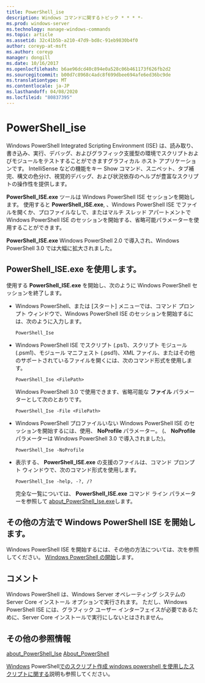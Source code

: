 ```yaml
---
title: PowerShell_ise
description: Windows コマンドに関するトピック * * * *-
ms.prod: windows-server
ms.technology: manage-windows-commands
ms.topic: article
ms.assetid: 32c41b5b-a210-47d9-bd8c-91eb9830b4f0
author: coreyp-at-msft
ms.author: coreyp
manager: dongill
ms.date: 10/16/2017
ms.openlocfilehash: b6ae96dcd40c894e0a528c06b461173f626fb2d2
ms.sourcegitcommit: b00d7c8968c4adc8f699dbee694afe6ed36bc9de
ms.translationtype: MT
ms.contentlocale: ja-JP
ms.lasthandoff: 04/08/2020
ms.locfileid: "80837395"
---
```

# <a name="powershell_ise"></a>PowerShell_ise



Windows PowerShell Integrated Scripting Environment (ISE) は、読み取り、書き込み、実行、デバッグ、およびグラフィック支援型の環境でスクリプトおよびモジュールをテストすることができますグラフィカル ホスト アプリケーションです。 IntelliSense などの機能をキー Show コマンド、スニペット、タブ補完、構文の色分け、視覚的デバッグ、および状況依存のヘルプが豊富なスクリプトの操作性を提供します。

**PowerShell_ISE.exe** ツールは Windows PowerShell ISE セッションを開始します。 使用すると **PowerShell_ISE.exe**, 、Windows PowerShell ISE でファイルを開くか、プロファイルなしで、またはマルチ スレッド アパートメントで Windows PowerShell ISE のセッションを開始する、省略可能パラメーターを使用することができます。

**PowerShell_ISE.exe** Windows PowerShell 2.0 で導入され、Windows PowerShell 3.0 では大幅に拡大されました。

## <a name="using-powershell_iseexe"></a>PowerShell_ISE.exe を使用します。

使用する **PowerShell_ISE.exe** を開始し、次のように Windows PowerShell セッションを終了します。
- Windows PowerShell、または [スタート] メニューでは、コマンド プロンプト ウィンドウで、Windows PowerShell ISE のセッションを開始するには、次のように入力します。  
  ```
  PowerShell_Ise
  ```  
- Windows PowerShell ISE でスクリプト (.ps1)、スクリプト モジュール (.psm1)、モジュール マニフェスト (.psd1)、XML ファイル、またはその他のサポートされているファイルを開くには、次のコマンド形式を使用します。  
  ```
  PowerShell_Ise <FilePath>
  ```  
  Windows PowerShell 3.0 で使用できます、省略可能な **ファイル** パラメーターとして次のとおりです。  
  ```
  PowerShell_Ise -File <FilePath>
  ```  
- Windows PowerShell プロファイルいない Windows PowerShell ISE のセッションを開始するには、使用、 **NoProfile** パラメーター。 (、 **NoProfile** パラメーターは Windows PowerShell 3.0 で導入されました)。  
  ```
  PowerShell_Ise -NoProfile
  ```  
- 表示する、 **PowerShell_ISE.exe** の支援のファイルは、コマンド プロンプト ウィンドウで、次のコマンド形式を使用します。  
  ```
  PowerShell_Ise -help, -?, /?
  ```  
  完全な一覧については、 **PowerShell_ISE.exe** コマンド ライン パラメーターを参照して [about_PowerShell_Ise.exe](https://go.microsoft.com/fwlink/?LinkId=256512)します。

## <a name="start-windows-powershell-ise-in-other-ways"></a>その他の方法で Windows PowerShell ISE を開始します。

Windows PowerShell ISE を開始するには、その他の方法については、次を参照してください。 [Windows PowerShell の開始](https://go.microsoft.com/fwlink/?LinkID=135259)します。

## <a name="remarks"></a>コメント

Windows PowerShell は、Windows Server オペレーティング システムの Server Core インストール オプションで実行されます。 ただし、Windows PowerShell ISE には、グラフィック ユーザー インターフェイスが必要であるために、Server Core インストールで実行にしないとはされません。

## <a name="additional-references"></a>その他の参照情報

[about_PowerShell_Ise](https://go.microsoft.com/fwlink/?LinkId=256512)
[About_PowerShell](https://go.microsoft.com/fwlink/?LinkID=113439)

[Windows](https://go.microsoft.com/fwlink/?LinkID=107116) PowerShell[でのスクリプト作成 windows powershell を使用したスクリプトに関する](https://technet.microsoft.com/scriptcenter/dd742419)説明も参照してください。